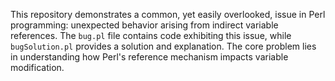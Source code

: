 This repository demonstrates a common, yet easily overlooked, issue in Perl programming: unexpected behavior arising from indirect variable references. The `bug.pl` file contains code exhibiting this issue, while `bugSolution.pl` provides a solution and explanation.  The core problem lies in understanding how Perl's reference mechanism impacts variable modification.